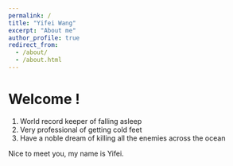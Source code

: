 ```yaml
---
permalink: /
title: "Yifei Wang"
excerpt: "About me"
author_profile: true
redirect_from: 
  - /about/
  - /about.html
---
```



Welcome !
======

1. World record keeper of falling asleep
1. Very professional of getting cold feet
1. Have a noble dream of killing all the enemies across the ocean

Nice to meet you, my name is Yifei.




<!-- This is the front page of a website that is powered by the [yifeiw99 template](https://github.com/yifeiw99/yifeiw99.github.io) and hosted on GitHub pages. [GitHub pages](https://pages.github.com) is a free service in which websites are built and hosted from code and data stored in a GitHub repository, automatically updating when a new commit is made to the respository. This template was forked from the [Minimal Mistakes Jekyll Theme](https://mmistakes.github.io/minimal-mistakes/) created by Michael Rose, and then extended to support the kinds of content that academics have: publications, presentations, research, a portfolio, blog posts, and a dynamically-generated CV. You can fork [this repository](https://github.com/yifeiw99/yifeiw99.github.io) right now, modify the configuration and markdown files, add your own PDFs and other content, and have your own site for free, with no ads! An older version of this template powers my own personal website at [stuartgeiger.com](http://stuartgeiger.com), which uses [this Github repository](https://github.com/staeiou/staeiou.github.io).

A data-driven personal website
======
Like many other Jekyll-based GitHub Pages templates, yifeiw99 makes you separate the website's content from its form. The content & metadata of your website are in structured markdown files, while various other files constitute the theme, specifying how to transform that content & metadata into HTML pages. You keep these various markdown (.md), YAML (.yml), HTML, and CSS files in a public GitHub repository. Each time you commit and push an update to the repository, the [GitHub pages](https://pages.github.com/) service creates static HTML pages based on these files, which are hosted on GitHub's servers free of charge.

Many of the features of dynamic content management systems (like Wordpress) can be achieved in this fashion, using a fraction of the computational resources and with far less vulnerability to hacking and DDoSing. You can also modify the theme to your heart's content without touching the content of your site. If you get to a point where you've broken something in Jekyll/HTML/CSS beyond repair, your markdown files describing your presentations, publications, etc. are safe. You can rollback the changes or even delete the repository and start over -- just be sure to save the markdown files! Finally, you can also write scripts that process the structured data on the site, such as [this one](https://github.com/yifeiw99/yifeiw99.github.io/blob/master/talkmap.ipynb) that analyzes metadata in pages about presentations to display [a map of every location you've given a talk](https://yifeiw99.github.io/talkmap.html).

Getting started
======
1. Register a GitHub account if you don't have one and confirm your e-mail (required!)
1. Fork [this repository](https://github.com/yifeiw99/yifeiw99.github.io) by clicking the "fork" button in the top right. 
1. Go to the repository's settings (rightmost item in the tabs that start with "Code", should be below "Unwatch"). Rename the repository "[your GitHub username].github.io", which will also be your website's URL.
1. Set site-wide configuration and create content & metadata (see below -- also see [this set of diffs](http://archive.is/3TPas) showing what files were changed to set up [an example site](https://getorg-testacct.github.io) for a user with the username "getorg-testacct")
1. Upload any files (like PDFs, .zip files, etc.) to the files/ directory. They will appear at https://[your GitHub username].github.io/files/example.pdf.  
1. Check status by going to the repository settings, in the "GitHub pages" section

Site-wide configuration
------
The main configuration file for the site is in the base directory in [_config.yml](https://github.com/yifeiw99/yifeiw99.github.io/blob/master/_config.yml), which defines the content in the sidebars and other site-wide features. You will need to replace the default variables with ones about yourself and your site's github repository. The configuration file for the top menu is in [_data/navigation.yml](https://github.com/yifeiw99/yifeiw99.github.io/blob/master/_data/navigation.yml). For example, if you don't have a portfolio or blog posts, you can remove those items from that navigation.yml file to remove them from the header. 

Create content & metadata
------
For site content, there is one markdown file for each type of content, which are stored in directories like _publications, _presentations, _posts, _research, or _pages. For example, each talk is a markdown file in the [_presentations directory](https://github.com/yifeiw99/yifeiw99.github.io/tree/master/_presentations). At the top of each markdown file is structured data in YAML about the talk, which the theme will parse to do lots of cool stuff. The same structured data about a talk is used to generate the list of presentations on the [Talks page](https://yifeiw99.github.io/presentations), each [individual page](https://yifeiw99.github.io/presentations/2012-03-01-talk-1) for specific presentations, the presentations section for the [CV page](https://yifeiw99.github.io/cv), and the [map of places you've given a talk](https://yifeiw99.github.io/talkmap.html) (if you run this [python file](https://github.com/yifeiw99/yifeiw99.github.io/blob/master/talkmap.py) or [Jupyter notebook](https://github.com/yifeiw99/yifeiw99.github.io/blob/master/talkmap.ipynb), which creates the HTML for the map based on the contents of the _presentations directory).

**Markdown generator**

I have also created [a set of Jupyter notebooks](https://github.com/yifeiw99/yifeiw99.github.io/tree/master/markdown_generator
) that converts a CSV containing structured data about presentations or presentations into individual markdown files that will be properly formatted for the yifeiw99 template. The sample CSVs in that directory are the ones I used to create my own personal website at stuartgeiger.com. My usual workflow is that I keep a spreadsheet of my publications and presentations, then run the code in these notebooks to generate the markdown files, then commit and push them to the GitHub repository.

How to edit your site's GitHub repository
------
Many people use a git client to create files on their local computer and then push them to GitHub's servers. If you are not familiar with git, you can directly edit these configuration and markdown files directly in the github.com interface. Navigate to a file (like [this one](https://github.com/yifeiw99/yifeiw99.github.io/blob/master/_presentations/2012-03-01-talk-1.md) and click the pencil icon in the top right of the content preview (to the right of the "Raw | Blame | History" buttons). You can delete a file by clicking the trashcan icon to the right of the pencil icon. You can also create new files or upload files by navigating to a directory and clicking the "Create new file" or "Upload files" buttons. 

Example: editing a markdown file for a talk
![Editing a markdown file for a talk](/images/editing-talk.png)

For more info
------
More info about configuring yifeiw99 can be found in [the guide](https://yifeiw99.github.io/markdown/). The [guides for the Minimal Mistakes theme](https://mmistakes.github.io/minimal-mistakes/docs/configuration/) (which this theme was forked from) might also be helpful. -->
